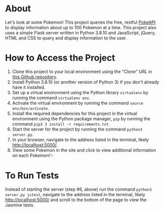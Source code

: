 # About

Let's look at some Pokemon! This project queries the free, restful [PokeAPI](https://pokeapi.co/) to display information about up to 100 Pokemon at a time. This project also uses a simple Flask server written in Python 3.8.10 and JavaScript, jQuery, HTML and CSS to query and display information to the user.


# How to Access the Project

1. Clone this project to your local environment using the "Clone" URL in [this Github repository](https://github.com/mauratee/pokemon-js-site).
2. Install Python 3.8.10 (or another version of Python 3) if you don't already have it installed.
3. Set up a virtual environment using the Python library `virtualenv` by running the command `virtualenv env`.
4. Activate the virtual environment by running the command `source env/bin/activate`.
5. Install the required dependencies for this project in the virtual environment using the Python package manager, `pip` by running the command `pip3 3 install -r requirements.txt`.
6. Start the server for the project by running the command `python3 server.py`.
7. In your browser, navigate to the address listed in the terminal, likely [http://localhost:5000/](http://localhost:5000/).
8. View some Pokemon in the site and click to view additional information on each Pokemon!✨

# To Run Tests

Instead of starting the server (step #6, above) run the command `python3 server.py jstest`, navigate to the address listed in the terminal, likely [http://localhost:5000/](http://localhost:5000/) and scroll to the bottom of the page to view the Jasmine tests.
